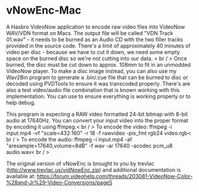 # vNowEnc-Mac
A Hasbro VideoNow application to encode raw video files into VideoNow WAV/VDN format on Macs. The output file will be called "VDN Track 01.wav" - it needs to be burned as an Audio CD with the two filler tracks provided in the source code. There's a limit of approximately 40 minutes of video per disc - because we have to cut it down, we need some empty space on the burned disc so we're not cutting into our data. < br / > Once burned, the disc must be cut down to approx. 108mm to fit in an unmodded VideoNow player. To make a disc image instead, you can also use my Wav2Bin program to generate a .bin/.cue file that can be burned to disc or decoded using PVDTools to ensure it was transcoded properly. There's are also a test video/audio file combination that is known working with this implementation. You can use to ensure everything is working properly or to help debug.

This program is expecting a RAW video formatted 24-bit bitmap with 8-bit audio at 17640Hz. You can convert your input video into the proper format by encoding it using ffmpeg.< br / > 
To encode the video: ffmpeg -i input.mp4 -vf "scale=432:160" -r 18 -f rawvideo -pix_fmt rgb24 video.rgb< br / > 
To encode the audio: ffmpeg -i input.mp4 -af "aresample=17640,volume=8dB" -f wav -ar 17640 -acodec pcm_u8 audio.wav< br / > 

The original version of vNowEnc is brought to you by trevlac (http://www.trevlac.us/vidNowEnc.zip) and additional documentation is available at: https://forum.videohelp.com/threads/203081-VideoNow-Color-%28and-Jr%29-Video-Conversions/page5

